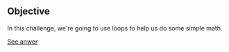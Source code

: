 ## Objective 

In this challenge, we're going to use loops to help us do some simple math.

[See anwer](005-java-loops-1)

